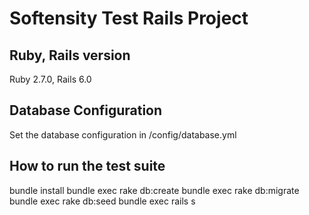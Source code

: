 # Softensity Test Rails Project

## Ruby, Rails version

Ruby 2.7.0, Rails 6.0

## Database Configuration

Set the database configuration in /config/database.yml

## How to run the test suite

bundle install
bundle exec rake db:create
bundle exec rake db:migrate
bundle exec rake db:seed
bundle exec rails s


